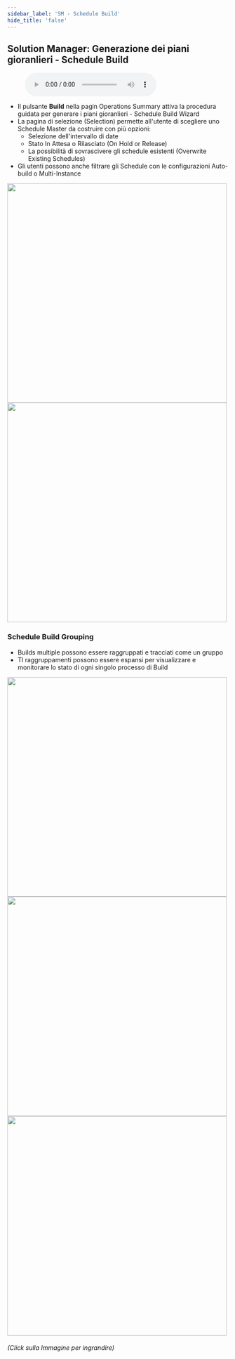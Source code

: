 ```yaml
---
sidebar_label: 'SM - Schedule Build'
hide_title: 'false'
---
```


## Solution Manager: Generazione dei piani gioranlieri - Schedule Build

<figure>
    <audio
        controls
        src="audiobasic/SolutionManagerScheduleBuild.mp3">
            Your browser does not support the
            <code>audio</code> element.
    </audio>
</figure>

* Il pulsante **Build** nella pagin Operations Summary attiva la procedura guidata per generare i piani gioranlieri - Schedule Build Wizard
* La pagina di selezione (Selection) permette all'utente di scegliere uno Schedule Master da costruire con più opzioni:
    * Selezione dell'intervallo di date
    * Stato In Attesa o Rilasciato (On Hold or Release)
    * La possibilità di sovrascivere gli schedule esistenti (Overwrite Existing Schedules)
* Gli utenti possono anche filtrare gli Schedule con le configurazioni Auto-build o Multi-Instance

<a href="imgbasic/Picture59.png" target="_blank"><img src="imgbasic/Picture59.png" width="500"></img></a>  
<a href="imgbasic/Picture60.png" target="_blank"><img src="imgbasic/Picture60.png" width="500"></img></a>  

### Schedule Build Grouping

* Builds multiple possono essere raggruppati e tracciati come un gruppo
* Tl raggruppamenti possono essere espansi per visualizzare e monitorare lo stato di ogni singolo processo di Build

<a href="imgbasic/Picture61.png" target="_blank"><img src="imgbasic/Picture61.png" width="500"></img></a>  
<a href="imgbasic/Picture62.png" target="_blank"><img src="imgbasic/Picture62.png" width="500"></img></a>  
<a href="imgbasic/Picture63.png" target="_blank"><img src="imgbasic/Picture63.png" width="500"></img></a>  

###### (Click sulla Immagine per ingrandire)
